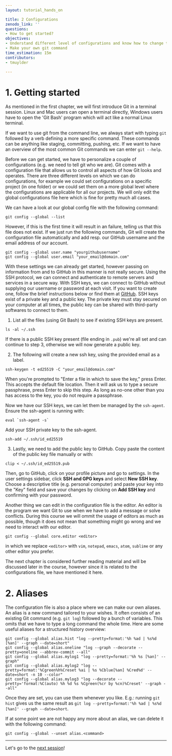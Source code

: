 ```yaml
---
layout: tutorial_hands_on

title: 2 Configurations 
zenodo_link: ''
questions:
- How to get started? 
objectives:
- Understand different level of configurations and know how to change them
- Make your own git command
time_estimation: 15m
contributors:
- tmuylder

---
```



# 1. Getting started
As mentioned in the first chapter, we will first introduce Git in a terminal session. Linux and Mac users can open a terminal directly, Windows users have to open the 'Git Bash' program which will act like a normal Linux terminal. 

If we want to use git from the command line, we always start with typing  `git` followed by a verb defining a more specific command. These commands can be anything like staging, committing, pushing, etc. If we want to have an overview of the most common Git commands we can enter `git --help`.

Before we can get started, we have to personalize a couple of configurations (e.g. we need to tell git who we are). Git comes with a configuration file that allows us to control all aspects of how Git looks and operates. There are three different levels on which we can do configurations, for example we could set configurations on a specific project (in one folder) or we could set them on a more global level where the configurations are applicable for all our projects. We will only edit the global configurations file here which is fine for pretty much all cases. 

We can have a look at our global config file with the following command:
```
git config --global --list
```

However, if this is the first time it will result in an failure, telling us that this file does not exist. If we just run the following commands, Git will create the configuration file automatically and add resp. our GitHub username and the email address of our account.

```
git config --global user.name "yourgithubusername"
git config --global user.email "your_email@domain.com"
```

With these settings we can already get started, however passing on information from and to GitHub in this manner is not really secure. Using the SSH protocol, we can connect and authenticate to remote servers and services in a secure way. With SSH keys, we can connect to GitHub without supplying our username or password at each visit. If you want to create one, follow the brief instructions below or find them at [GitHub](https://help.github.com/en/github/authenticating-to-github/checking-for-existing-ssh-keys). SSH keys exist of a private key and a public key. The private key must stay secured on your computer at all times, the public key can be shared with third-party softwares to connect to them. 

1. List all the files (using Git Bash) to see if existing SSH keys are present. 

```
ls -al ~/.ssh
```
If there is a public SSH key present (file ending in `.pub`) we're all set and can continue to step 3, otherwise we will now generate a public key.

2. The following will create a new ssh key, using the provided email as a label.
```
ssh-keygen -t ed25519 -C "your_email@domain.com"
```
When you're prompted to "Enter a file in which to save the key," press Enter. This accepts the default file location.
Then it will ask us to type a secure passphrase, press Enter to skip this step. As long as no-one other than you has access to the key, you do not require a passphrase. 

Now we have our SSH keys, we can let them be managed by the `ssh-agent`. Ensure the ssh-agent is running with:
```
eval `ssh-agent -s`
```

Add your SSH private key to the ssh-agent.
```
ssh-add ~/.ssh/id_ed25519
```

3. Lastly, we need to add the public key to GitHub. Copy paste the content of the public key file manually or with: 
```
clip < ~/.ssh/id_ed25519.pub
```
Then, go to GitHub, click on your profile picture and go to settings. In the user settings sidebar, click **SSH and GPG keys** and select **New SSH key**. Choose a descriptive title (e.g. personal computer) and paste your key into the "Key" field and save your changes by clicking on **Add SSH key** and confirming with your password. 


Another thing we can edit in the configuration file is the editor. An editor is the program we want Git to use when we have to add a message or solve conflicts. During this course we will ommit the usage of editors as much as possible, though it does not mean that something might go wrong and we need to interact with our editor. 
```
git config --global core.editor <editor>
```
in which we replace `<editor>` with `vim`, `notepad`, `emacs`, `atom`, `sublime` or any other editor you prefer.  

The next chapter is considered further reading material and will be discussed later in the course, however since it is related to the configurations file, we have mentioned it here. 

# 2. Aliases

The configuration file is also a place where we can make our own aliases. An alias is a new command tailored to your wishes. It often consists of an existing Git command (e.g. `git log`) followed by a bunch of variables. This omits that we have to type a long command the whole time. Here are some useful aliases for a structured history overview:

```
git config --global alias.hist "log --pretty=format:'%h %ad | %s%d [%an]' --graph --date=short"
git config --global alias.oneline "log --graph --decorate --pretty=oneline --abbrev-commit --all"
git config --global alias.mylog1 "log --pretty=format:'%h %s [%an]' --graph"
git config --global alias.mylog2 "log --pretty=format:'%Cgreen%h%Creset %ai | %s %Cblue[%an] %Cred%d' --date=short -n 10 --color"
git config --global alias.mylog3 "log --decorate --pretty='format:%C(auto) %h %d %s %Cgreen(%cr by %cn)%Creset' --graph --all"
```
Once they are set, you can use them whenever you like. E.g.: running `git hist` gives us the same result as `git log --pretty=format:'%h %ad | %s%d [%an]' --graph --date=short`. 


If at some point we are not happy any more about an alias, we can delete it with the following command:
```
git config --global --unset alias.<command>
```

---

Let's go to the [next session](https://material.bits.vib.be/topics/git-introduction/tutorials/3_first_commit/tutorial.html)!